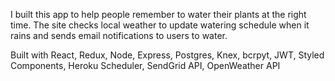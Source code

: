 I built this app to help people remember to water their plants at the right time. The site checks local weather to update watering schedule when it rains and sends email notifications to users to water.

Built with React, Redux, Node, Express, Postgres, Knex, bcrpyt, JWT, Styled Components, Heroku Scheduler, SendGrid API, OpenWeather API


